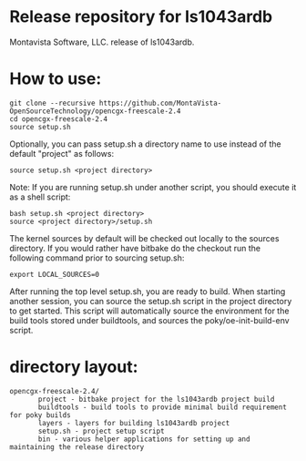 # Release repository for ls1043ardb

Montavista Software, LLC. release of ls1043ardb. 

How to use:
==========
```
git clone --recursive https://github.com/MontaVista-OpenSourceTechnology/opencgx-freescale-2.4
cd opencgx-freescale-2.4
source setup.sh
```
Optionally, you can pass setup.sh a directory name to use instead of the
default "project" as follows:

```
source setup.sh <project directory>
```
Note: If you are running setup.sh under another script, you should execute it
as a shell script:

```
bash setup.sh <project directory>
source <project directory>/setup.sh
```
The kernel sources by default will be checked out locally to the sources
directory. If you would rather have bitbake do the checkout run the following
command prior to sourcing setup.sh:

```
export LOCAL_SOURCES=0
```

After running the top level setup.sh, you are ready to build. When starting
another session, you can source the setup.sh script in the project directory
to get started. This script will automatically source the environment for
the build tools stored under buildtools, and sources the 
poky/oe-init-build-env script.

directory layout:
================
```
opencgx-freescale-2.4/
       project - bitbake project for the ls1043ardb project build
       buildtools - build tools to provide minimal build requirement for poky builds
       layers - layers for building ls1043ardb project
       setup.sh - project setup script
       bin - various helper applications for setting up and maintaining the release directory
```

